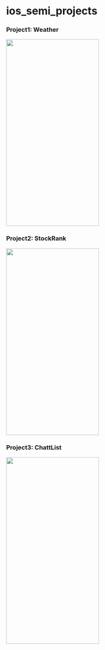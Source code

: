# ios_semi_projects

### Project1: Weather

<img src="https://user-images.githubusercontent.com/96190905/178131593-5c2ed255-ed4b-4331-a68c-cc5434941097.png" width="250" height="500">




### Project2: StockRank

<img src="https://user-images.githubusercontent.com/96190905/178131628-e11d08d0-c540-4ae7-82fb-98fb9c6c0f50.png" width="250" height="500">


### Project3: ChattList
<img src="https://user-images.githubusercontent.com/96190905/178131609-9d7d16b6-779f-43c5-ab68-f36646bdf917.png" width="250" height="500">


